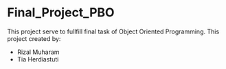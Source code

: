 # Final_Project_PBO
This project serve to fullfill final task of Object Oriented Programming.
This project created by:
  - Rizal Muharam
  - Tia Herdiastuti
